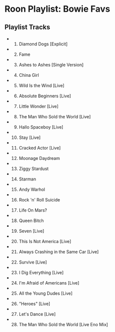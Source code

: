 # Roon Playlist: Bowie Favs

## Playlist Tracks


- 1. Diamond Dogs [Explicit]
- 2. Fame
- 3. Ashes to Ashes [Single Version]
- 4. China Girl
- 5. Wild Is the Wind [Live]
- 6. Absolute Beginners [Live]
- 7. Little Wonder [Live]
- 8. The Man Who Sold the World [Live]
- 9. Hallo Spaceboy [Live]
- 10. Stay [Live]
- 11. Cracked Actor [Live]
- 12. Moonage Daydream
- 13. Ziggy Stardust
- 14. Starman
- 15. Andy Warhol
- 16. Rock 'n' Roll Suicide
- 17. Life On Mars?
- 18. Queen Bitch
- 19. Seven [Live]
- 20. This Is Not America [Live]
- 21. Always Crashing in the Same Car [Live]
- 22. Survive [Live]
- 23. I Dig Everything [Live]
- 24. I'm Afraid of Americans [Live]
- 25. All the Young Dudes [Live]
- 26. "Heroes" [Live]
- 27. Let's Dance [Live]
- 28. The Man Who Sold the World [Live Eno Mix]

